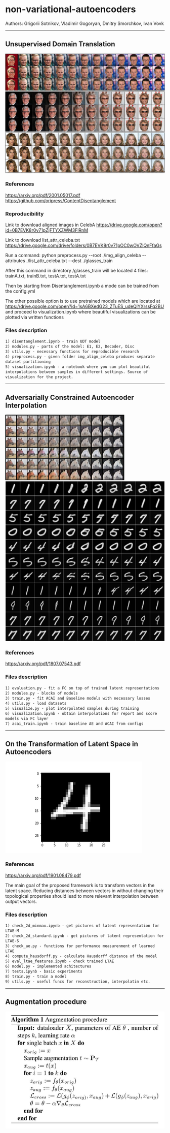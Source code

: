 # non-variational-autoencoders

Authors: Grigorii Sotnikov, Vladimir Gogoryan, Dmitry Smorchkov, Ivan Vovk

___
## Unsupervised Domain Translation
![Alt Text](assets/CelebA_glasses.png)
![Alt Text](assets/CelebA_with_glasses.png)
![Alt Text](assets/CelebA_wo_glasses.png)
### References
https://arxiv.org/pdf/2001.05017.pdf
https://github.com/oripress/ContentDisentanglement

### Reproducibility
Link to download aligned images in CelebA
https://drive.google.com/open?id=0B7EVK8r0v71pZjFTYXZWM3FlRnM

Link to download list_attr_celeba.txt
https://drive.google.com/drive/folders/0B7EVK8r0v71pOC0wOVZlQnFfaGs

Run a command:
python preprocess.py --root ./img_align_celeba --attributes ./list_attr_celeba.txt --dest ./glasses_train

After this command in directory /glasses_train will be located 4 files: trainA.txt, trainB.txt, testA.txt, testA.txt

Then by starting from Disentanglement.ipynb a mode can be trained from the config.yml

The other possible option is to use pretrained models which are located at https://drive.google.com/open?id=1sA6BXedG23_ZTuES_udeQlYXrssFq2BU
and proceed to visualization.ipynb where beautiful visualizations can be plotted via written functions

### Files description

    1) disentanglement.ipynb - train UDT model
    2) modules.py - parts of the model: E1, E2, Decoder, Disc
    3) utils.py - necessary functions for reproducible research
    4) preprocess.py - given folder img_align_celeba produces separate dataset partitioning
    5) visualization.ipynb - a notebook where you can plot beautiful interpolations between samples in different settings. Source of visualization for the project.

___
## Adversarially Constrained Autoencoder Interpolation
![Alt Text](assets/horses.png)
![Alt Text](assets/digits.png)
### References
https://arxiv.org/pdf/1807.07543.pdf

### Files description

    1) evaluation.py - fit a FC on top of trained latent representations
    2) modules.py - blocks of models
    3) train.py - fit ACAI and Baseline models with necessary losses
    4) utils.py - load datasets
    5) visualize.py - plot interpolated samples during training
    6) visualization.ipynb - obtain interpolations for report and score models via FC layer
    7) acai_train.ipynb - train baseline AE and ACAI from configs

___
## On the Transformation of Latent Space in Autoencoders
![Alt Text](assets/ex1.gif)
### References
https://arxiv.org/pdf/1901.08479.pdf

The main goal of the proposed framework is to transform vectors in the latent space. Reducing distances between vectors in without changing their topological properties should lead to more relevant interpolation between output vectors.

### Files description
    1) check_2d_minmax.ipynb - get pictures of latent representation for LTAE-M
    2) check_2d_standard.ipynb - get pictures of latent representation for LTAE-S
    3) check_ae.py - functions for performance measurenment of learned LTAE 
    4) compute_hausdorff.py - calculate Hausdorff distance of the model
    5) eval_ltae_features.ipynb - check trained LTAE
    6) model.py - implemented achitectures
    7) tests.ipynb - basic experiments 
    8) train.py - train a model 
    9) utils.py - useful funcs for reconstruction, interpolatin etc.

___
## Augmentation procedure
![Alt Text](assets/augmentation.jpg)